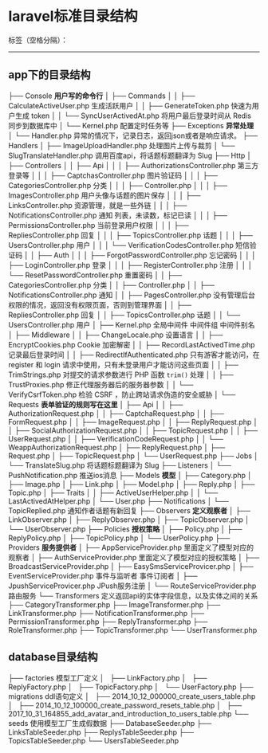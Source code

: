 # laravel标准目录结构

标签（空格分隔）： 

---

## app下的目录结构
├── Console **用户写的命令行**
│   ├── Commands
│   │   ├── CalculateActiveUser.php 生成活跃用户
│   │   ├── GenerateToken.php 快速为用户生成 token
│   │   └── SyncUserActivedAt.php 将用户最后登录时间从 Redis 同步到数据库中
│   └── Kernel.php 配置定时任务等
├── Exceptions **异常处理**
│   └── Handler.php 异常的情况下，记录日志，返回json或者是响应请求。
├── Handlers
│   ├── ImageUploadHandler.php 处理图片上传与裁剪
│   └── SlugTranslateHandler.php 调用百度api，将话题标题翻译为 Slug
├── Http
│   ├── Controllers
│   │   ├── Api
│   │   │   ├── AuthorizationsController.php 第三方登录等
│   │   │   ├── CaptchasController.php 图片验证码
│   │   │   ├── CategoriesController.php  分类
│   │   │   ├── Controller.php 
│   │   │   ├── ImagesController.php 用户头像与话题的图片保存
│   │   │   ├── LinksController.php 资源管理，就是一些外链
│   │   │   ├── NotificationsController.php 通知 列表，未读数，标记已读
│   │   │   ├── PermissionsController.php 当前登录用户权限
│   │   │   ├── RepliesController.php 回复
│   │   │   ├── TopicsController.php 话题
│   │   │   ├── UsersController.php 用户
│   │   │   └── VerificationCodesController.php 短信验证码
│   │   ├── Auth
│   │   │   ├── ForgotPasswordController.php 忘记密码
│   │   │   ├── LoginController.php 登录
│   │   │   ├── RegisterController.php 注册
│   │   │   └── ResetPasswordController.php 重置密码
│   │   ├── CategoriesController.php 分类
│   │   ├── Controller.php
│   │   ├── NotificationsController.php 通知
│   │   ├── PagesController.php 没有管理后台权限的情况，返回没有权限页面，否则到管理界面
│   │   ├── RepliesController.php 回复
│   │   ├── TopicsController.php 话题
│   │   └── UsersController.php 用户
│   ├── Kernel.php 全局中间件 中间件组 中间件别名
│   ├── Middleware
│   │   ├── ChangeLocale.php 设置语言
│   │   ├── EncryptCookies.php Cookie 加密解密
│   │   ├── RecordLastActivedTime.php 记录最后登录时间
│   │   ├── RedirectIfAuthenticated.php 只有游客才能访问，在 register 和 login 请求中使用，只有未登录用户才能访问这些页面
│   │   ├── TrimStrings.php 对提交的请求参数进行 PHP 函数 `trim()` 处理
│   │   ├── TrustProxies.php 修正代理服务器后的服务器参数
│   │   └── VerifyCsrfToken.php 检验 CSRF ，防止跨站请求伪造的安全威胁
│   └── Requests **表单验证的规则写在这里**
│       ├── Api
│       │   ├── AuthorizationRequest.php
│       │   ├── CaptchaRequest.php
│       │   ├── FormRequest.php
│       │   ├── ImageRequest.php
│       │   ├── ReplyRequest.php
│       │   ├── SocialAuthorizationRequest.php
│       │   ├── TopicRequest.php
│       │   ├── UserRequest.php
│       │   ├── VerificationCodeRequest.php
│       │   └── WeappAuthorizationRequest.php
│       ├── ReplyRequest.php
│       ├── Request.php
│       ├── TopicRequest.php
│       └── UserRequest.php
├── Jobs
│   └── TranslateSlug.php 将话题标题翻译为 Slug
├── Listeners
│   └── PushNotification.php 推送ios消息
├── Models **模型**
│   ├── Category.php
│   ├── Image.php
│   ├── Link.php
│   ├── Model.php
│   ├── Reply.php
│   ├── Topic.php
│   ├── Traits
│   │   ├── ActiveUserHelper.php
│   │   └── LastActivedAtHelper.php
│   └── User.php
├── Notifications
│   └── TopicReplied.php 通知作者话题有新回复
├── Observers **定义观察者**
│   ├── LinkObserver.php
│   ├── ReplyObserver.php
│   ├── TopicObserver.php
│   └── UserObserver.php
├── Policies **授权策略**
│   ├── Policy.php
│   ├── ReplyPolicy.php
│   ├── TopicPolicy.php
│   └── UserPolicy.php
├── Providers **服务提供者**
│   ├── AppServiceProvider.php 里面定义了模型对应的观察者
│   ├── AuthServiceProvider.php 里面定义了模型对应的授权策略
│   ├── BroadcastServiceProvider.php 
│   ├── EasySmsServiceProvicer.php
│   ├── EventServiceProvider.php 事件与监听者 事件订阅者
│   ├── JpushServiceProvicer.php JPush服务注册
│   └── RouteServiceProvider.php  路由服务
└── Transformers 定义返回api的实体字段信息，以及实体之间的关系
    ├── CategoryTransformer.php
    ├── ImageTransformer.php
    ├── LinkTransformer.php
    ├── NotificationTransformer.php
    ├── PermissionTransformer.php
    ├── ReplyTransformer.php
    ├── RoleTransformer.php
    ├── TopicTransformer.php
    └── UserTransformer.php

## database目录结构
├── factories 模型工厂定义
│   ├── LinkFactory.php
│   ├── ReplyFactory.php
│   ├── TopicFactory.php
│   └── UserFactory.php
├── migrations ddl语句定义
│   ├── 2014_10_12_000000_create_users_table.php
│   ├── 2014_10_12_100000_create_password_resets_table.php
│   ├── 2017_10_31_164855_add_avatar_and_introduction_to_users_table.php
└── seeds 使用模型工厂生成假数据
    ├── DatabaseSeeder.php
    ├── LinksTableSeeder.php
    ├── ReplysTableSeeder.php
    ├── TopicsTableSeeder.php
    └── UsersTableSeeder.php




